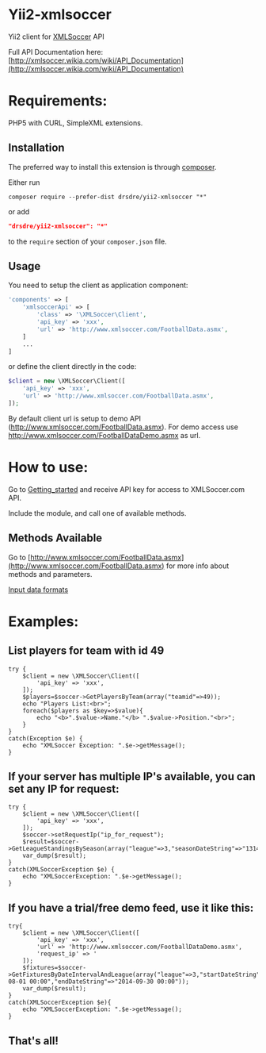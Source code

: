 Yii2-xmlsoccer
=================

Yii2 client for [XMLSoccer](http://XMLSoccer.com) API

Full API Documentation here: [http://xmlsoccer.wikia.com/wiki/API_Documentation](http://xmlsoccer.wikia.com/wiki/API_Documentation)

Requirements:
=================

PHP5 with CURL, SimpleXML extensions.

Installation
------------

The preferred way to install this extension is through [composer](http://getcomposer.org/download/).

Either run

```
composer require --prefer-dist drsdre/yii2-xmlsoccer "*"
```

or add

```json
"drsdre/yii2-xmlsoccer": "*"
```

to the `require` section of your `composer.json` file.

Usage
-----

You need to setup the client as application component:

```php
'components' => [
    'xmlsoccerApi' => [
        'class' => '\XMLSoccer\Client',
        'api_key' => 'xxx',
        'url' => 'http://www.xmlsoccer.com/FootballData.asmx',
    ]
    ...
]
```

or define the client directly in the code:

```php
$client = new \XMLSoccer\Client([
    'api_key' => 'xxx',
    'url' => 'http://www.xmlsoccer.com/FootballData.asmx',
]);
```

By default client url is setup to demo API (http://www.xmlsoccer.com/FootballData.asmx). For demo access use http://www.xmlsoccer.com/FootballDataDemo.asmx as url.

How to use:
=================

Go to [Getting_started](http://xmlsoccer.wikia.com/wiki/Getting_started) and receive API key for access to XMLSoccer.com API.

Include the module, and call one of available methods.
	

Methods Available
-------------------

Go to [http://www.xmlsoccer.com/FootballData.asmx](http://www.xmlsoccer.com/FootballData.asmx) for more info about methods and parameters.

[Input data formats](http://xmlsoccer.wikia.com/wiki/Input_data_formats)

Examples:
==================

List players for team with id 49
--------------------------------
	try {
		$client = new \XMLSoccer\Client([
            'api_key' => 'xxx',
        ]);
		$players=$soccer->GetPlayersByTeam(array("teamid"=>49));
		echo "Players List:<br>";
		foreach($players as $key=>$value){
			echo "<b>".$value->Name."</b> ".$value->Position."<br>";
		}
	}
	catch(Exception $e) {
		echo "XMLSoccer Exception: ".$e->getMessage();
	}

If your server has multiple IP's available, you can set any IP for request:
---------------------------------------------
	try {
		$client = new \XMLSoccer\Client([
            'api_key' => 'xxx',
        ]);
		$soccer->setRequestIp("ip_for_request");
		$result=$soccer->GetLeagueStandingsBySeason(array("league"=>3,"seasonDateString"=>"1314"));
		var_dump($result);
	}
	catch(XMLSoccerException $e) {
		echo "XMLSoccerException: ".$e->getMessage();
	}

If you have a trial/free demo feed, use it like this:
------------------------------------------------------
	try{
		$client = new \XMLSoccer\Client([
            'api_key' => 'xxx',
            'url' => 'http://www.xmlsoccer.com/FootballDataDemo.asmx',
            'request_ip' => '
        ]);
		$fixtures=$soccer->GetFixturesByDateIntervalAndLeague(array("league"=>3,"startDateString"=>"2014-08-01 00:00","endDateString"=>"2014-09-30 00:00"));
		var_dump($result);
	}
	catch(XMLSoccerException $e){
		echo "XMLSoccerException: ".$e->getMessage();
	}



That's all!
-----------
